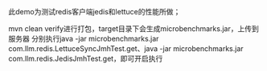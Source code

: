 此demo为测试redis客户端jedis和lettuce的性能所做；

mvn clean verify进行打包，target目录下会生成microbenchmarks.jar，上传到服务器
分别执行java -jar microbenchmarks.jar com.llm.redis.LettuceSyncJmhTest.get、java -jar microbenchmarks.jar com.llm.redis.JedisJmhTest.get，即可开启执行